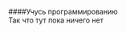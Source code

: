 ####Учусь программированию  
Так что тут пока ничего нет

<!---
3lcode/3lcode is a ✨ special ✨ repository because its `README.md` (this file) appears on your GitHub profile.
You can click the Preview link to take a look at your changes.
--->
